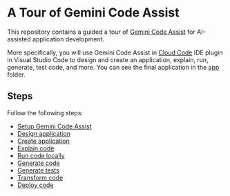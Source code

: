 # A Tour of Gemini Code Assist

This repository contains a guided a tour of [Gemini Code
Assist](https://cloud.google.com/products/gemini/code-assist) for AI-assisted
application development.

More specifically, you will use Gemini Code Assist in [Cloud
Code](https://cloud.google.com/code) IDE plugin in Visual Studio Code to design
and create an application, explain, run, generate, test code, and more. You can
see the final application in the [app](./app/) folder.

## Steps

Follow the following steps:

* [Setup Gemini Code Assist](./docs/setup.md)
* [Design application](./docs/design-app.md)
* [Create application](./docs/create-app.md)
* [Explain code](./docs/explain-code.md)
* [Run code locally](./docs/run-code-locally.md)
* [Generate code](./docs/generate-code.md)
* [Generate tests](./docs/generate-tests.md)
* [Transform code](./docs/transform-code.md)
* [Deploy code](./docs/deploy-code.md)
